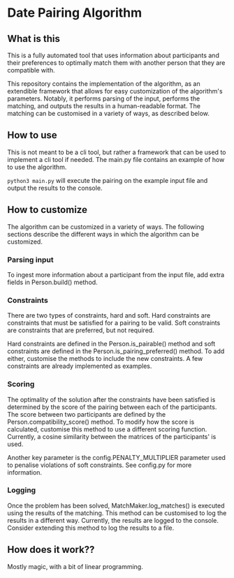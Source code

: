 # Date Pairing Algorithm
## What is this
This is a fully automated tool that uses information about participants and their preferences to optimally match them with another person that they are compatible with. 

This repository contains the implementation of the algorithm, as an extendible framework that allows for easy customization of the algorithm's parameters. Notably, it performs parsing of the input, performs the matching, and outputs the results in a human-readable format. The matching can be customised in a variety of ways, as described below.


## How to use
This is not meant to be a cli tool, but rather a framework that can be used to implement a cli tool if needed. The main.py file contains an example of how to use the algorithm.

`python3 main.py` will execute the pairing on the example input file and output the results to the console.


## How to customize
The algorithm can be customized in a variety of ways. The following sections describe the different ways in which the algorithm can be customized.

### Parsing input
To ingest more information about a participant from the input file, add extra fields in Person.build() method.

### Constraints
There are two types of constraints, hard and soft. Hard constraints are constraints that must be satisfied for a pairing to be valid. Soft constraints are constraints that are preferred, but not required.

Hard constraints are defined in the Person.is_pairable() method and soft constraints are defined in the Person.is_pairing_preferred() method. To add either, customise the methods to include the new constraints. A few constraints are already implemented as examples.

### Scoring
The optimality of the solution after the constraints have been satisfied is determined by the score of the pairing between each of the participants. The score between two participants are defined by the Person.compatibility_score() method. To modify how the score is calculated, customise this method to use a different scoring function. Currently, a cosine similarity between the matrices of the participants' is used.

Another key parameter is the config.PENALTY_MULTIPLIER parameter used to penalise violations of soft constraints. See config.py for more information.

### Logging
Once the problem has been solved, MatchMaker.log_matches() is executed using the results of the matching. This method can be customised to log the results in a different way. Currently, the results are logged to the console. Consider extending this method to log the results to a file.

## How does it work??
Mostly magic, with a bit of linear programming.